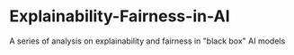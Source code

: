 # Explainability-Fairness-in-AI
A series of analysis on explainability and fairness in "black box" AI models
